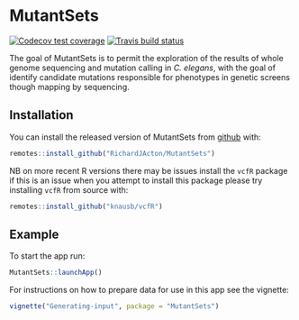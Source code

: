 
# MutantSets

<!-- badges: start -->
[![Codecov test coverage](https://codecov.io/gh/RichardJActon/MutantSets/branch/master/graph/badge.svg)](https://codecov.io/gh/RichardJActon/MutantSets?branch=master)
[![Travis build status](https://travis-ci.com/RichardJActon/MutantSets.svg?branch=master)](https://travis-ci.com/RichardJActon/MutantSets)
<!-- badges: end -->

The goal of MutantSets is to permit the exploration of the results of whole genome sequencing and mutation calling in *C. elegans*, with the goal of identify candidate mutations responsible for phenotypes in genetic screens though mapping by sequencing.

## Installation

You can install the released version of MutantSets from [github](https://github.com/RichardJActon/MutantSets) with:

``` r
remotes::install_github("RichardJActon/MutantSets")
```

NB on more recent R versions there may be issues install the `vcfR` package if this is an issue when you attempt to install this package please try installing `vcfR` from source with:

```r
remotes::install_github("knausb/vcfR")
```

## Example

To start the app run:

``` r
MutantSets::launchApp()
```

For instructions on how to prepare data for use in this app see the vignette:

```r
vignette("Generating-input", package = "MutantSets")
```
